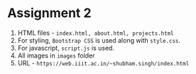 # Assignment 2
1. HTML files - `index.html, about.html, projects.html`
2. For styling, `Bootstrap CSS` is used along with `style.css`.
3. For javascript, `script.js` is used.
4. All images in `images` folder
4. URL - `https://web.iiit.ac.in/~shubham.singh/index.html`
